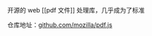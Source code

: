 
开源的 web [[pdf 文件]] 处理库，几乎成为了标准

仓库地址：[github.com/mozilla/pdf.js](https://github.com/mozilla/pdf.js)